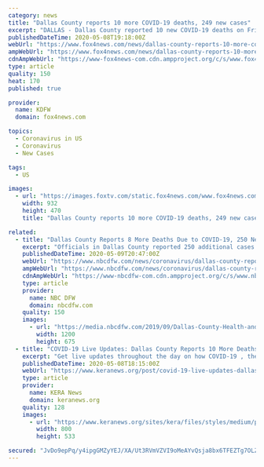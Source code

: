 ```yaml
---
category: news
title: "Dallas County reports 10 more COVID-19 deaths, 249 new cases"
excerpt: "DALLAS - Dallas County reported 10 new COVID-19 deaths on Friday, along with 249 more cases of the coronavirus. This brings the county’s totals to 135 deaths and 5,346 cases. The youngest of the 10 new deaths was a Duncanville man in his 40s,"
publishedDateTime: 2020-05-08T19:18:00Z
webUrl: "https://www.fox4news.com/news/dallas-county-reports-10-more-covid-19-deaths-249-new-cases"
ampWebUrl: "https://www.fox4news.com/news/dallas-county-reports-10-more-covid-19-deaths-249-new-cases.amp"
cdnAmpWebUrl: "https://www-fox4news-com.cdn.ampproject.org/c/s/www.fox4news.com/news/dallas-county-reports-10-more-covid-19-deaths-249-new-cases.amp"
type: article
quality: 150
heat: 170
published: true

provider:
  name: KDFW
  domain: fox4news.com

topics:
  - Coronavirus in US
  - Coronavirus
  - New Cases

tags:
  - US

images:
  - url: "https://images.foxtv.com/static.fox4news.com/www.fox4news.com/content/uploads/2020/03/932/470/6427eb5d-CV-NORTH-TEXAS.jpg?ve=1&tl=1"
    width: 932
    height: 470
    title: "Dallas County reports 10 more COVID-19 deaths, 249 new cases"

related:
  - title: "Dallas County Reports 8 More Deaths Due to COVID-19, 250 New Cases"
    excerpt: "Officials in Dallas County reported 250 additional cases of COVID-19 Saturday and eight more deaths associated with the novel coronavirus."
    publishedDateTime: 2020-05-09T20:47:00Z
    webUrl: "https://www.nbcdfw.com/news/coronavirus/dallas-county-reports-8-more-deaths-due-to-covid-19-250-new-cases/2366736/"
    ampWebUrl: "https://www.nbcdfw.com/news/coronavirus/dallas-county-reports-8-more-deaths-due-to-covid-19-250-new-cases/2366736/?amp"
    cdnAmpWebUrl: "https://www-nbcdfw-com.cdn.ampproject.org/c/s/www.nbcdfw.com/news/coronavirus/dallas-county-reports-8-more-deaths-due-to-covid-19-250-new-cases/2366736/?amp"
    type: article
    provider:
      name: NBC DFW
      domain: nbcdfw.com
    quality: 150
    images:
      - url: "https://media.nbcdfw.com/2019/09/Dallas-County-Health-and-Human-Services-1.jpg?resize=1200%2C675"
        width: 1200
        height: 675
  - title: "COVID-19 Live Updates: Dallas County Reports 10 More Deaths, 249 New Cases"
    excerpt: "Get live updates throughout the day on how COVID-19 , the illness caused by the novel coronavirus, is affecting North Texas."
    publishedDateTime: 2020-05-08T18:15:00Z
    webUrl: "https://www.keranews.org/post/covid-19-live-updates-dallas-county-reports-10-more-deaths-249-new-cases"
    type: article
    provider:
      name: KERA News
      domain: keranews.org
    quality: 128
    images:
      - url: "https://www.keranews.org/sites/kera/files/styles/medium/public/202004/AP_20091847979182_0.jpg"
        width: 800
        height: 533

secured: "JvDo9epPq/y4ipgGMZyYEJ/XA/Ut3RVmVZVI9oMeAYvQsja8bx6TFEZTg7OLZc2XwqW9jdUYhQ4r8oVbhqRhdT6RsEE9TQrKiMb1pH3fe2LscUc6Chx8QROAMea9qp4RfMmeKlFu2Amo0jO+YVl3x878/30kc5LT+/It26B+m8YULi9cLGKkQTpoNGTBAbnnoKwqyRe65fkLlwvBHAshNs9LyUvb1bSvz4vtA22/5VsfRRs4fSrpqNKLpsbUqi03gB6PP0NXxclpOZn1OUltn+UryfnNnO0YW5wAmVX5Mv/2ufO0wJoirqln4rb7PTD1;1fhJbmhdO+USsgeBIlBiJw=="
---
```


